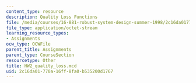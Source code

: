 ```yaml
---
content_type: resource
description: Quality Loss Functions
file: /media/courses/16-881-robust-system-design-summer-1998/2c16da01770a16ff8fa0b535200d1767_HW2_quality_loss.mcd
file_type: application/octet-stream
learning_resource_types:
- Assignments
ocw_type: OCWFile
parent_title: Assignments
parent_type: CourseSection
resourcetype: Other
title: HW2_quality_loss.mcd
uid: 2c16da01-770a-16ff-8fa0-b535200d1767
---
```


